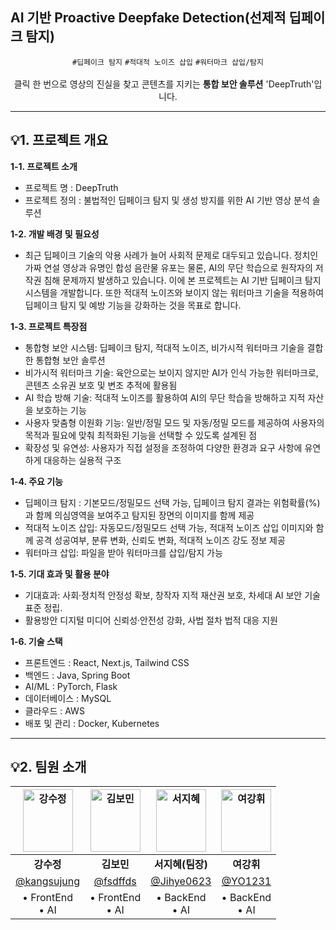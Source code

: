 ## AI 기반 Proactive Deepfake Detection(선제적 딥페이크 탐지)


<div align="center">
	

`#딥페이크 탐지` `#적대적 노이즈 삽입` `#워터마크 삽입/탐지` <br /> <br />
클릭 한 번으로 영상의 진실을 찾고 콘텐츠를 지키는 **통합 보안 솔루션** 'DeepTruth'입니다. 
</div>

---

## **💡1. 프로젝트 개요**


**1-1. 프로젝트 소개**
- 프로젝트 명 : DeepTruth
- 프로젝트 정의 : 불법적인 딥페이크 탐지 및 생성 방지를 위한 AI 기반 영상 분석 솔루션



**1-2. 개발 배경 및 필요성**
- 최근 딥페이크 기술의 악용 사례가 늘어 사회적 문제로 대두되고 있습니다. 정치인 가짜 연설 영상과 유명인 합성 음란물 유포는 물론, AI의 무단 학습으로 원작자의 저작권 침해 문제까지 발생하고 있습니다. 이에 본 프로젝트는 AI 기반 딥페이크 탐지 시스템을 개발합니다. 또한 적대적 노이즈와 보이지 않는 워터마크 기술을 적용하여 딥페이크 탐지 및 예방 기능을 강화하는 것을 목표로 합니다.

**1-3. 프로젝트 특장점**
* 통합형 보안 시스템: 딥페이크 탐지, 적대적 노이즈, 비가시적 워터마크 기술을 결합한 통합형 보안 솔루션
* 비가시적 워터마크 기술: 육안으로는 보이지 않지만 AI가 인식 가능한 워터마크로, 콘텐츠 소유권 보호 및 변조 추적에 활용됨
* AI 학습 방해 기술: 적대적 노이즈를 활용하여 AI의 무단 학습을 방해하고 지적 자산을 보호하는 기능
* 사용자 맞춤형 이원화 기능: 일반/정밀 모드 및 자동/정밀 모드를 제공하여 사용자의 목적과 필요에 맞춰 최적화된 기능을 선택할 수 있도록 설계된 점
* 확장성 및 유연성: 사용자가 직접 설정을 조정하여 다양한 환경과 요구 사항에 유연하게 대응하는 실용적 구조

**1-4. 주요 기능**
- 딥페이크 탐지 : 기본모드/정밀모드 선택 가능, 딥페이크 탐지 결과는 위험확률(%)과 함께 의심영역을 보여주고 탐지된 장면의 이미지를 함께 제공
- 적대적 노이즈 삽입: 자동모드/정밀모드 선택 가능, 적대적 노이즈 삽입 이미지와 함께 공격 성공여부, 분류 변화, 신뢰도 변화, 적대적 노이즈 강도 정보 제공
- 워터마크 삽입:  파일을 받아 워터마크를 삽입/탐지 가능

**1-5. 기대 효과 및 활용 분야**
- 기대효과: 사회·정치적 안정성 확보, 창작자 지적 재산권 보호, 차세대 AI 보안 기술 표준 정립.
- 활용방안 디지털 미디어 신뢰성·안전성 강화, 사법 절차 법적 대응 지원

**1-6. 기술 스택**
- 프론트엔드 : React, Next.js, Tailwind CSS
- 백엔드 : Java, Spring Boot
- AI/ML : PyTorch, Flask
- 데이터베이스 : MySQL
- 클라우드 : AWS
- 배포 및 관리 : Docker, Kubernetes

---


## **💡2. 팀원 소개**
| <img width="80" height="100" src="https://avatars.githubusercontent.com/u/90364648?v=4" alt="강수정"> | <img width="80" height="100" alt="김보민" src="https://avatars.githubusercontent.com/u/101878770?v=4" > | <img width="80" height="100" src="https://avatars.githubusercontent.com/u/123048615?v=4" width=90px alt="서지혜"/>| <img width="80" height="100" alt="여강휘" src="https://avatars.githubusercontent.com/u/101783655?v=4" > | 
|:---:|:---:|:---:|:---:|
| **강수정** | **김보민** | **서지혜(팀장)** | **여강휘** | 
| [@kangsujung](https://github.com/kangsujung) | [@fsdffds](https://github.com/fsdffds)  | [@Jihye0623](https://github.com/jihye0623) | [@YO1231](https://github.com/YO1231) |
| • FrontEnd <br> • AI | • FrontEnd <br> • AI | • BackEnd <br> • AI |• BackEnd <br> • AI |

